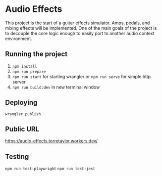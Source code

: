 # Audio Effects

This project is the start of a guitar effects simulator.  Amps, pedals, and mixing effects will be implemented.  One of the main goals of the project is to decouple the core logic enough to easily port to another audio context environment.

## Running the project

1. `npm install`
2. `npm run prepare`
3. `npm run start` for starting wrangler or `npm run serve` for simple http server
4. `npm run build:dev` in new terminal window

## Deploying

`wrangler publish`

## Public URL

<https://audio-effects.torretaylor.workers.dev/>

## Testing

`npm run test:playwright`
`npm run test:jest`
